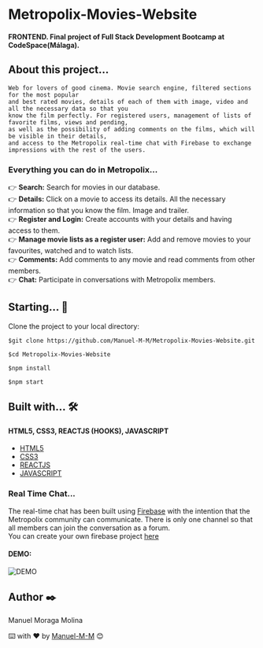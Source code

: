 # Metropolix-Movies-Website

#### FRONTEND. Final project of Full Stack Development Bootcamp at CodeSpace(Málaga).

## About this project...

```
Web for lovers of good cinema. Movie search engine, filtered sections for the most popular  
and best rated movies, details of each of them with image, video and all the necessary data so that you  
know the film perfectly. For registered users, management of lists of favorite films, views and pending,  
as well as the possibility of adding comments on the films, which will be visible in their details,  
and access to the Metropolix real-time chat with Firebase to exchange impressions with the rest of the users.
```

### Everything you can do in Metropolix...

👉 **Search:** Search for movies in our database.  
👉 **Details:** Click on a movie to access its details. All the necessary information so that you know the film. Image and trailer.  
👉 **Register and Login:**  Create accounts with your details and having access to them.  
👉 **Manage movie lists as a register user:** Add and remove movies to your favourites, watched and to watch lists.  
👉 **Comments:** Add comments to any movie and read comments from other members.  
👉 **Chat:** Participate in conversations with Metropolix members.

## Starting...  🚀
 Clone the project to your local directory:
````
$git clone https://github.com/Manuel-M-M/Metropolix-Movies-Website.git
````
````
$cd Metropolix-Movies-Website
````
````
$npm install
````
````
$npm start
````

## Built with...  🛠️

#### HTML5, CSS3, REACTJS (HOOKS), JAVASCRIPT

- [HTML5](https://developer.mozilla.org/en-US/docs/Web/Guide/HTML/HTML5)
- [CSS3](https://developer.mozilla.org/en-US/docs/Web/CSS) 
- [REACTJS](https://reactjs.org/) 
- [JAVASCRIPT](https://developer.mozilla.org/en-US/docs/Learn/JavaScript/First_steps/What_is_JavaScript)

### Real Time Chat...

The real-time chat has been built using [Firebase](https://en.wikipedia.org/wiki/Firebase) with the intention that the Metropolix community can communicate. There is only one channel so that all members can join the conversation as a forum.  
You can create your own firebase project [here](https://firebase.google.com/)

#### DEMO:

![DEMO](src/img/resources/chat2.gif)

## Author  ✒️

Manuel Moraga Molina

⌨️ with ❤️ by [Manuel-M-M](https://github.com/Manuel-M-M) 😊


